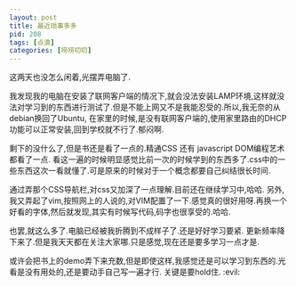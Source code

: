 ```yaml
---
layout: post
title: 最近琐事多多
pid: 208
tags: [点滴]
categories: [唠唠叨叨]
---
```

这两天也没怎么闲着,光摆弄电脑了.

我发现我的电脑在安装了联网客户端的情况下,就会没法安装LAMP环境,这样就没法对学习到的东西进行测试了.但是不能上网又不是我能忍受的.所以,我无奈的从debian换回了Ubuntu, 在家里的时候,是没有联网客户端的,使用家里路由的DHCP功能可以正常安装,回到学校就不行了.郁闷啊.

剩下的没什么了,但是书还是看了一点的.精通CSS 还有 javascript DOM编程艺术 都看了一点.
看这一遍的时候明显感觉比前一次的时候学到的东西多了.css中的一些东西这次一看就懂了.可是原来的时候对于一个概念都要自己纠结很长时间.

通过弄那个CSS导航栏,对css又加深了一点理解.目前还在继续学习中,哈哈.
另外,我又弄起了vim,按照网上的人说的,对VIM配置了一下.感觉真的很好用呀.再换一个好看的字体,然后就发现,其实有时候写代码,码字也很享受的.哈哈.

也罢,就这么多了.电脑已经被我折腾到不成样子了.还是好好学习要紧.
更新频率降下来了.但是我天天都在关注大家哪.只是感觉,现在还是要多学习一点才是.

或许会把书上的demo弄下来充数,但是即使这样,我感觉还是可以学习到东西的.光看是没有用处的,还是要动手自己写一遍才行.
关键是要hold住. :evil:
